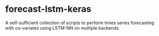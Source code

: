 # forecast-lstm-keras
A self-sufficient collection of scripts to perform times series forecasting with co-variates using LSTM-NN on multiple backends.
